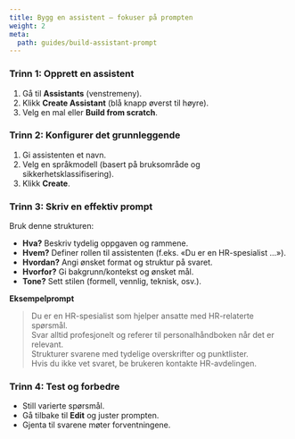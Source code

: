 ```yaml
---
title: Bygg en assistent – fokuser på prompten
weight: 2
meta:
  path: guides/build-assistant-prompt
---
```

### Trinn 1: Opprett en assistent
1. Gå til **Assistants** (venstremeny).  
2. Klikk **Create Assistant** (blå knapp øverst til høyre).  
3. Velg en mal eller **Build from scratch**.

### Trinn 2: Konfigurer det grunnleggende
1. Gi assistenten et navn.  
2. Velg en språkmodell (basert på bruksområde og sikkerhetsklassifisering).  
3. Klikk **Create**.

### Trinn 3: Skriv en effektiv prompt
Bruk denne strukturen:

- **Hva?** Beskriv tydelig oppgaven og rammene.  
- **Hvem?** Definer rollen til assistenten (f.eks. «Du er en HR-spesialist …»).  
- **Hvordan?** Angi ønsket format og struktur på svaret.  
- **Hvorfor?** Gi bakgrunn/kontekst og ønsket mål.  
- **Tone?** Sett stilen (formell, vennlig, teknisk, osv.).

**Eksempelprompt**

> Du er en HR-spesialist som hjelper ansatte med HR-relaterte spørsmål.  
> Svar alltid profesjonelt og referer til personalhåndboken når det er relevant.  
> Strukturer svarene med tydelige overskrifter og punktlister.  
> Hvis du ikke vet svaret, be brukeren kontakte HR-avdelingen.

### Trinn 4: Test og forbedre
- Still varierte spørsmål.  
- Gå tilbake til **Edit** og juster prompten.  
- Gjenta til svarene møter forventningene.
